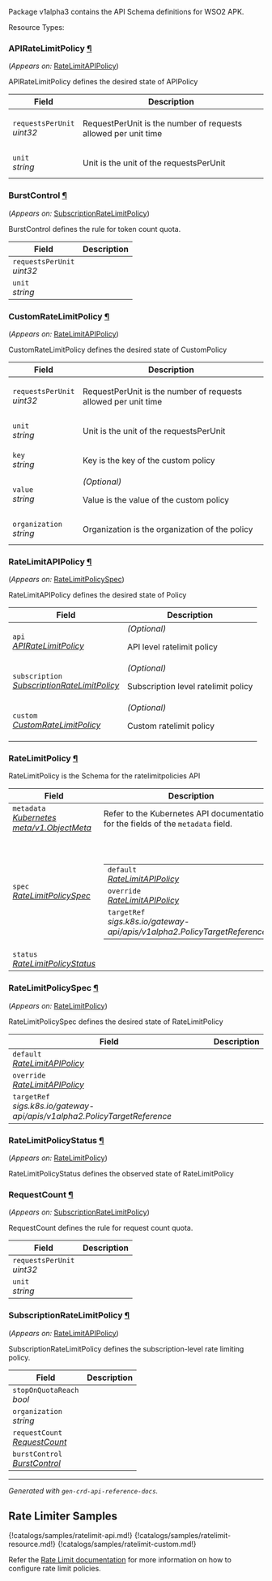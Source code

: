 <p>
<p>Package v1alpha3 contains the API Schema definitions for WSO2 APK.</p>
</p>
Resource Types:
<ul></ul>
<h3 id="dp.wso2.com/v1alpha3.APIRateLimitPolicy">APIRateLimitPolicy
    <a class="headerlink" href="#dp.wso2.com%2fv1alpha3.APIRateLimitPolicy" title="Permanent link">¶</a>
</h3>
<p>
    (<em>Appears on:</em>
    <a href="#dp.wso2.com/v1alpha3.RateLimitAPIPolicy">RateLimitAPIPolicy</a>)
</p>
<p>
<p>APIRateLimitPolicy defines the desired state of APIPolicy</p>
</p>
<table>
    <thead>
        <tr>
            <th>Field</th>
            <th>Description</th>
        </tr>
    </thead>
    <tbody>
        <tr>
            <td>
                <code>requestsPerUnit</code></br>
                <em>
                    uint32
                </em>
            </td>
            <td>
                <p>RequestPerUnit is the number of requests allowed per unit time</p>
            </td>
        </tr>
        <tr>
            <td>
                <code>unit</code></br>
                <em>
                    string
                </em>
            </td>
            <td>
                <p>Unit is the unit of the requestsPerUnit</p>
            </td>
        </tr>
    </tbody>
</table>
<h3 id="dp.wso2.com/v1alpha3.BurstControl">BurstControl
    <a class="headerlink" href="#dp.wso2.com%2fv1alpha3.BurstControl" title="Permanent link">¶</a>
</h3>
<p>
    (<em>Appears on:</em>
    <a href="#dp.wso2.com/v1alpha3.SubscriptionRateLimitPolicy">SubscriptionRateLimitPolicy</a>)
</p>
<p>
<p>BurstControl defines the rule for token count quota.</p>
</p>
<table>
    <thead>
        <tr>
            <th>Field</th>
            <th>Description</th>
        </tr>
    </thead>
    <tbody>
        <tr>
            <td>
                <code>requestsPerUnit</code></br>
                <em>
                    uint32
                </em>
            </td>
            <td>
            </td>
        </tr>
        <tr>
            <td>
                <code>unit</code></br>
                <em>
                    string
                </em>
            </td>
            <td>
            </td>
        </tr>
    </tbody>
</table>
<h3 id="dp.wso2.com/v1alpha3.CustomRateLimitPolicy">CustomRateLimitPolicy
    <a class="headerlink" href="#dp.wso2.com%2fv1alpha3.CustomRateLimitPolicy" title="Permanent link">¶</a>
</h3>
<p>
    (<em>Appears on:</em>
    <a href="#dp.wso2.com/v1alpha3.RateLimitAPIPolicy">RateLimitAPIPolicy</a>)
</p>
<p>
<p>CustomRateLimitPolicy defines the desired state of CustomPolicy</p>
</p>
<table>
    <thead>
        <tr>
            <th>Field</th>
            <th>Description</th>
        </tr>
    </thead>
    <tbody>
        <tr>
            <td>
                <code>requestsPerUnit</code></br>
                <em>
                    uint32
                </em>
            </td>
            <td>
                <p>RequestPerUnit is the number of requests allowed per unit time</p>
            </td>
        </tr>
        <tr>
            <td>
                <code>unit</code></br>
                <em>
                    string
                </em>
            </td>
            <td>
                <p>Unit is the unit of the requestsPerUnit</p>
            </td>
        </tr>
        <tr>
            <td>
                <code>key</code></br>
                <em>
                    string
                </em>
            </td>
            <td>
                <p>Key is the key of the custom policy</p>
            </td>
        </tr>
        <tr>
            <td>
                <code>value</code></br>
                <em>
                    string
                </em>
            </td>
            <td>
                <em>(Optional)</em>
                <p>Value is the value of the custom policy</p>
            </td>
        </tr>
        <tr>
            <td>
                <code>organization</code></br>
                <em>
                    string
                </em>
            </td>
            <td>
                <p>Organization is the organization of the policy</p>
            </td>
        </tr>
    </tbody>
</table>
<h3 id="dp.wso2.com/v1alpha3.RateLimitAPIPolicy">RateLimitAPIPolicy
    <a class="headerlink" href="#dp.wso2.com%2fv1alpha3.RateLimitAPIPolicy" title="Permanent link">¶</a>
</h3>
<p>
    (<em>Appears on:</em>
    <a href="#dp.wso2.com/v1alpha3.RateLimitPolicySpec">RateLimitPolicySpec</a>)
</p>
<p>
<p>RateLimitAPIPolicy defines the desired state of Policy</p>
</p>
<table>
    <thead>
        <tr>
            <th>Field</th>
            <th>Description</th>
        </tr>
    </thead>
    <tbody>
        <tr>
            <td>
                <code>api</code></br>
                <em>
                    <a href="#dp.wso2.com/v1alpha3.APIRateLimitPolicy">
                        APIRateLimitPolicy
                    </a>
                </em>
            </td>
            <td>
                <em>(Optional)</em>
                <p>API level ratelimit policy</p>
            </td>
        </tr>
        <tr>
            <td>
                <code>subscription</code></br>
                <em>
                    <a href="#dp.wso2.com/v1alpha3.SubscriptionRateLimitPolicy">
                        SubscriptionRateLimitPolicy
                    </a>
                </em>
            </td>
            <td>
                <em>(Optional)</em>
                <p>Subscription level ratelimit policy</p>
            </td>
        </tr>
        <tr>
            <td>
                <code>custom</code></br>
                <em>
                    <a href="#dp.wso2.com/v1alpha3.CustomRateLimitPolicy">
                        CustomRateLimitPolicy
                    </a>
                </em>
            </td>
            <td>
                <em>(Optional)</em>
                <p>Custom ratelimit policy</p>
            </td>
        </tr>
    </tbody>
</table>
<h3 id="dp.wso2.com/v1alpha3.RateLimitPolicy">RateLimitPolicy
    <a class="headerlink" href="#dp.wso2.com%2fv1alpha3.RateLimitPolicy" title="Permanent link">¶</a>
</h3>
<p>
<p>RateLimitPolicy is the Schema for the ratelimitpolicies API</p>
</p>
<table>
    <thead>
        <tr>
            <th>Field</th>
            <th>Description</th>
        </tr>
    </thead>
    <tbody>
        <tr>
            <td>
                <code>metadata</code></br>
                <em>
                    <a href="https://kubernetes.io/docs/reference/generated/kubernetes-api/v1.23/#objectmeta-v1-meta">
                        Kubernetes meta/v1.ObjectMeta
                    </a>
                </em>
            </td>
            <td>
                Refer to the Kubernetes API documentation for the fields of the
                <code>metadata</code> field.
            </td>
        </tr>
        <tr>
            <td>
                <code>spec</code></br>
                <em>
                    <a href="#dp.wso2.com/v1alpha3.RateLimitPolicySpec">
                        RateLimitPolicySpec
                    </a>
                </em>
            </td>
            <td>
                <br />
                <br />
                <table>
                    <tr>
                        <td>
                            <code>default</code></br>
                            <em>
                                <a href="#dp.wso2.com/v1alpha3.RateLimitAPIPolicy">
                                    RateLimitAPIPolicy
                                </a>
                            </em>
                        </td>
                        <td>
                        </td>
                    </tr>
                    <tr>
                        <td>
                            <code>override</code></br>
                            <em>
                                <a href="#dp.wso2.com/v1alpha3.RateLimitAPIPolicy">
                                    RateLimitAPIPolicy
                                </a>
                            </em>
                        </td>
                        <td>
                        </td>
                    </tr>
                    <tr>
                        <td>
                            <code>targetRef</code></br>
                            <em>
                                sigs.k8s.io/gateway-api/apis/v1alpha2.PolicyTargetReference
                            </em>
                        </td>
                        <td>
                        </td>
                    </tr>
                </table>
            </td>
        </tr>
        <tr>
            <td>
                <code>status</code></br>
                <em>
                    <a href="#dp.wso2.com/v1alpha3.RateLimitPolicyStatus">
                        RateLimitPolicyStatus
                    </a>
                </em>
            </td>
            <td>
            </td>
        </tr>
    </tbody>
</table>
<h3 id="dp.wso2.com/v1alpha3.RateLimitPolicySpec">RateLimitPolicySpec
    <a class="headerlink" href="#dp.wso2.com%2fv1alpha3.RateLimitPolicySpec" title="Permanent link">¶</a>
</h3>
<p>
    (<em>Appears on:</em>
    <a href="#dp.wso2.com/v1alpha3.RateLimitPolicy">RateLimitPolicy</a>)
</p>
<p>
<p>RateLimitPolicySpec defines the desired state of RateLimitPolicy</p>
</p>
<table>
    <thead>
        <tr>
            <th>Field</th>
            <th>Description</th>
        </tr>
    </thead>
    <tbody>
        <tr>
            <td>
                <code>default</code></br>
                <em>
                    <a href="#dp.wso2.com/v1alpha3.RateLimitAPIPolicy">
                        RateLimitAPIPolicy
                    </a>
                </em>
            </td>
            <td>
            </td>
        </tr>
        <tr>
            <td>
                <code>override</code></br>
                <em>
                    <a href="#dp.wso2.com/v1alpha3.RateLimitAPIPolicy">
                        RateLimitAPIPolicy
                    </a>
                </em>
            </td>
            <td>
            </td>
        </tr>
        <tr>
            <td>
                <code>targetRef</code></br>
                <em>
                    sigs.k8s.io/gateway-api/apis/v1alpha2.PolicyTargetReference
                </em>
            </td>
            <td>
            </td>
        </tr>
    </tbody>
</table>
<h3 id="dp.wso2.com/v1alpha3.RateLimitPolicyStatus">RateLimitPolicyStatus
    <a class="headerlink" href="#dp.wso2.com%2fv1alpha3.RateLimitPolicyStatus" title="Permanent link">¶</a>
</h3>
<p>
    (<em>Appears on:</em>
    <a href="#dp.wso2.com/v1alpha3.RateLimitPolicy">RateLimitPolicy</a>)
</p>
<p>
<p>RateLimitPolicyStatus defines the observed state of RateLimitPolicy</p>
</p>
<h3 id="dp.wso2.com/v1alpha3.RequestCount">RequestCount
    <a class="headerlink" href="#dp.wso2.com%2fv1alpha3.RequestCount" title="Permanent link">¶</a>
</h3>
<p>
    (<em>Appears on:</em>
    <a href="#dp.wso2.com/v1alpha3.SubscriptionRateLimitPolicy">SubscriptionRateLimitPolicy</a>)
</p>
<p>
<p>RequestCount defines the rule for request count quota.</p>
</p>
<table>
    <thead>
        <tr>
            <th>Field</th>
            <th>Description</th>
        </tr>
    </thead>
    <tbody>
        <tr>
            <td>
                <code>requestsPerUnit</code></br>
                <em>
                    uint32
                </em>
            </td>
            <td>
            </td>
        </tr>
        <tr>
            <td>
                <code>unit</code></br>
                <em>
                    string
                </em>
            </td>
            <td>
            </td>
        </tr>
    </tbody>
</table>
<h3 id="dp.wso2.com/v1alpha3.SubscriptionRateLimitPolicy">SubscriptionRateLimitPolicy
    <a class="headerlink" href="#dp.wso2.com%2fv1alpha3.SubscriptionRateLimitPolicy" title="Permanent link">¶</a>
</h3>
<p>
    (<em>Appears on:</em>
    <a href="#dp.wso2.com/v1alpha3.RateLimitAPIPolicy">RateLimitAPIPolicy</a>)
</p>
<p>
<p>SubscriptionRateLimitPolicy defines the subscription-level rate limiting policy.</p>
</p>
<table>
    <thead>
        <tr>
            <th>Field</th>
            <th>Description</th>
        </tr>
    </thead>
    <tbody>
        <tr>
            <td>
                <code>stopOnQuotaReach</code></br>
                <em>
                    bool
                </em>
            </td>
            <td>
            </td>
        </tr>
        <tr>
            <td>
                <code>organization</code></br>
                <em>
                    string
                </em>
            </td>
            <td>
            </td>
        </tr>
        <tr>
            <td>
                <code>requestCount</code></br>
                <em>
                    <a href="#dp.wso2.com/v1alpha3.RequestCount">
                        RequestCount
                    </a>
                </em>
            </td>
            <td>
            </td>
        </tr>
        <tr>
            <td>
                <code>burstControl</code></br>
                <em>
                    <a href="#dp.wso2.com/v1alpha3.BurstControl">
                        BurstControl
                    </a>
                </em>
            </td>
            <td>
            </td>
        </tr>
    </tbody>
</table>
<hr />
<p><em>
        Generated with <code>gen-crd-api-reference-docs</code>.
    </em></p>

## Rate Limiter Samples

{!catalogs/samples/ratelimit-api.md!}
{!catalogs/samples/ratelimit-resource.md!}
{!catalogs/samples/ratelimit-custom.md!}

Refer the [Rate Limit documentation](../../create-api/rate-limiting/rate-limiting-policy-overview.md) for more information on how to configure rate limit policies.